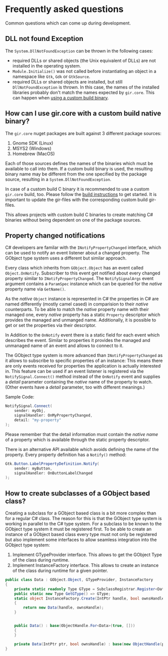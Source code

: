# Frequently asked questions
Common questions which can come up during development.

## DLL not found Exception

The `System.DllNotFoundException` can be thrown in the following cases:

- required DLLs or shared objects (the Unix equivalent of DLLs) are not installed in the operating system.
- `Module.Initialize()` was not called before instantiating an object in a namespace like `Gtk`, `Gdk` or `GtkSource`.
- required DLLs or shared objects are installed, but still `DllNotFoundException` is thrown. In this case, the names of the installed libraries probably don't match the names expected by `gir.core`. This can happen when [using a custom build binary](#how-can-i-use-gircore-with-a-custom-build-native-binary).

## How can I use gir.core with a custom build native binary?

The `gir.core` nuget packages are built against 3 different package sources:
1. Gnome SDK (Linux)
2. MSYS2 (Windows)
3. Homebrew (MacOS)

Each of those sources defines the names of the binaries which must be available to call into them. If a custom build binary is used, the resulting binary name may be different from the one specified by the package source, resulting in a `System.DllNotFoundException`.

In case of a custom build C binary it is recommended to use a custom `gir.core` build, too. Please follow the [build instructions](build.md) to get started. It is important to update the gir-files with the corresponding custom build gir-files.

This allows projects with custom build C binaries to create matching C# binaries without being dependent on one of the package sources.

## Property changed notifications
C# developers are familar with the `INotifyPropertyChanged` interface, which can be used to notify an event listener about a changed property. The GObject type system uses a different but similar approach.

Every class which inherits from `GObject.Object` has an event called `Object.OnNotify`. Subscriber to this event get notified about every changed property similar to `INotifyPropertyChanged`. The `NotifySignalArgs` event argument contains a `ParamSpec` instance which can be queried for the *native* property name via `GetName()`.

As the *native* `Object` instance is represented in C# the properties in C# are named differently (mostly camel cased) in comparision to their *native* counterparts. To be able to match the *native* property name with their managed one, every *native* property has a static `Property` descriptor which provides the managed and unmanged name. Additionally, it is possible to get or set the properties via their descriptor.

In Addition to the `OnNotify` event there is a static field for each event which describes the event. Similar to properties it provides the managed and unmanaged name of an event and allows to connect to it.

The GObject type system is more advanced than `INotifyPropertyChanged` as it allows to subscribe to specific properties of an instance: This means there are only events received for properties the application is actually interested in. This feature can be used if an event listener is registered via the `NotifySignal.Connect()` method instead of the `OnNotify` event and supplies a *detail* parameter containing the *native* name of the property to watch. (Other events have a *detail* parameter, too with different meanings.)

Sample Code:
```csharp
NotifySignal.Connect(
    sender: myObj,
    signalHandler: OnMyPropertyChanged,
    detail: "my-property"
);
```

Please remember that the detail information must contain the *native name* of a property which is available through the static property descriptor.

There is an alternative API available which avoids defining the name of the property. Every property definition has a `Notify()` method:

```csharp
Gtk.Button.LabelPropertyDefinition.Notify(
    sender: myButton,
    signalHandler: OnButtonLabelChanged
);
```

## How to create subclasses of a GObject based class?
Creating a subclass for a GObject based class is a bit more complex than for a regular C# class. The reason for this is that the GObject type system is working in parallel to the C# type system. For a subclass to be known to the GObject type system it must be registered first. To be able to create an instance of a GObject based class every type must not only be registered but also implement some interfaces to allow seamless integration into the GObject type system:

1. Implement GTypeProvider interface. This allows to get the GObject Type of the class during runtime.
2. Implement InstanceFactory interface. This allows to create an instance of the class during runtime for a given pointer.

```csharp
public class Data : GObject.Object, GTypeProvider, InstanceFactory
{
    private static readonly Type GType = SubclassRegistrar.Register<Data, GObject.Object>();
    public static new Type GetGType() => GType;
    static object InstanceFactory.Create(IntPtr handle, bool ownsHandle)
    {
        return new Data(handle, ownsHandle);
    }


    public Data() : base(ObjectHandle.For<Data>(true, []))
    {
    }

    private Data(IntPtr ptr, bool ownsHandle) : base(new ObjectHandle(ptr, ownsHandle)) { }
}
```